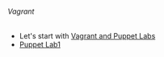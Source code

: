 ###### Vagrant 
  - Let's start with [Vagrant and Puppet Labs](https://github.com/boonchu/opslab/tree/vagrant1/vagrant)
  - [Puppet Lab1](https://github.com/boonchu/opslab/tree/vagrant1/vagrant/puppetlab1)
